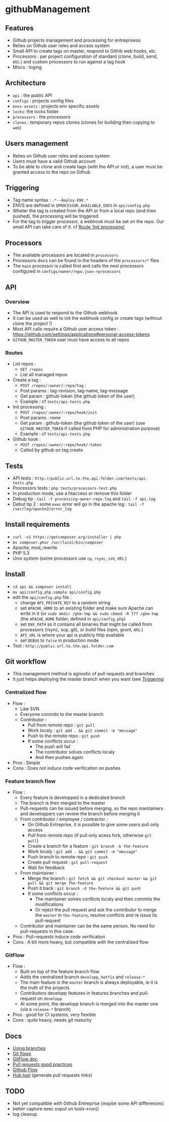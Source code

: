 githubManagement
================

Features
--------
- Github projects management and processing for entreprisess
- Relies on Github user roles and access system
- Small API to create tags on master, respond to Githib web hooks, etc.
- Processors : per project configuration of standard (clone, build, send, etc.) and custom processors to run against a tag hook
- Miscs : loging

Architecture
------------
- `api` : the public API
- `configs` : projects config files
- `envs-assets` : projects env specific assets
- `locks`: the locks folder
- `processors` : the processors
- `clones` : temporary repos clones (clones for building then copying to `web`)

Users management
----------------
- Relies on Github user roles and access system
- Users must have a valid Github account
- To be able to clone and create tags (with the API or not), a user must be granted access to the repo on Github

Triggering
----------
- Tag name syntax : `.*--deploy-ENV.*`
- ENVS are defined in `$PROCESSOR_AVAILABLE_ENVS` in `api/config.php`
- Wheter the tag is created from the API or from a local repo (and then pushed), the processing will be triggered
- For the tag to trigger processor, a webhook must be set on the repo. Our small API can take care of it. cf [Route 'Init processing'](#routes)

Processors
----------
- The available processors are located in `processors`
- Processors docs can be found in the headers of the `processors/*` files
- The `main` processor is called first and calls the next processors configured in `configs/owner/repo.json->processors`

API
---
### Overview
- The API is used to respond to the Github webhook
- It can be used as well to init the webhook config or create tags (without clone the project !)
- Most API calls require a Github user access token : https://github.com/settings/applications#personal-access-tokens
- `GITHUB_MASTER_TOKEN` user must have access to all repos

### Routes
- List repos : 
	- `GET /repos`
	- List all managed repos
- Create a tag :
	- `POST /repos/:owner/:repo/tag` :
	- Post params : tag-revision, tag-name, tag-message
	- Get param : github-token (the github token of the user)
	- Example : cf `tests/api-tests.php`
- Init processing : 
	- `POST /repos/:owner/:repo/hook/init`
	- Post params : none
	- Get param : github-token (the github token of the user) (use `GITHUB_MASTER_TOKEN` if called from PHP for administration purpose)
	- Example : cf `tests/api-tests.php`
- Github hook : 
	- `POST /repos/:owner/:repo/hook/:token`
	- Called by github on tag create

Tests
-----
- API tests : `http://public.url.to.the.api.folder.com/tests/api-tests.php`
- Processors tests : `php tests/processors-test.php`
- In production mode, use a htaccess or remove this folder
- Debug tip : `tail -f processing-owner-repo.log` and `tail -f api.log` 
- Debut tip 2 : some `exec` error will go in the apache log : `tail -f /var/log/apache2/error_log`

Install requirements
--------------------
- `curl -sS https://getcomposer.org/installer | php`
- `mv composer.phar /usr/local/bin/composer`
- Apache, mod_rewrite
- PHP 5.3
- Unix system (some processors use `cp`, `rsync`, `ssh`, etc.)

Install
-------
- `cd api && composer install`
- `mv api/config.php.sample api/config.php`
- edit the `api/config.php` file :
	- change `API_PRIVATE_KEY` to a random string
	- set `APACHE_HOME` to an existing folder and make sure Apache can write in it (or `sudo mkdir /ghm-tmp && sudo chmod -R 777 /ghm-tmp` (the `APACHE_HOME` folder, defined in `api/config.php`)
	- set `ENV_PATH` so it contains all binaries that might be called from processors (rsync, scp, git), or build files (npm, grunt, etc.)
	- `API_URL` is where your api is publicly http available
	- set `DEBUG` to `false` in production mode
- Test : `http://public.url.to.the.api.folder.com`

Git workflow
------------
- This management method is agnostic of pull requests and branches
- It just helps deploying the master branch when you want (see [Triggering](#triggering)

### Centralized flow
- Flow : 
	- Like SVN
	- Everyone commits to the master branch
	- Contributor :
		- Pull from remote repo : `git pull`
		- Work localy : `git add . && git commit -m "message"`
		- Push to the remote repo : `git push`
		- If some conflicts occur :
			- The push will fail
			- The contributor solves conflicts localy
			- And then pushes again
- Pros : Simple
- Cons : Does not induce code verificaiton on pushes

### Feature branch flow
- Flow : 
	- Every feature is developped in a dedicated branch
	- The branch is then merged to the master
	- Pull-requests can be issued before merging, so the repo maintainers and developpers can review the branch before merging it
	- From contributor / employee / contractor :
		- On Github Entreprise, it is possible to give some users pull only access
		- Pull from remote repo (if pull only acess fork, otherwise `git pull`)
		- Create a branch for a feature : `git branch -b the-feature`
		- Work localy : `git add . && git commit -m "message"`
		- Push branch to remote repo : `git push`
		- Create pull request : `git pull-request`
		- Wait for feedback
	- From maintainer : 
		- Merge the branch : `git fetch && git checkout master && git pull && git merge the-feature`
		- Push it back  : `git branch -d the-feature && git push`
		- If some conflicts occur : 
			- The maintainer solves conflicts localy and then commits the modifications
			- Or reject the pull request and ask the contributor to merge the `master` in `the-feature`, resolve conflicts and re issue its pull-request
	- Contributor and maintainer can be the same person. No need for pull-requests in this case.
- Pros : Pull-requests induce code verification
- Cons : A bit more heavy, but compatible with the centralized flow

### GitFlow
- Flow :
	- Built on top of the feature branch flow
	- Adds the centralized branch `developp`, `hotfix` and `release-*`
	- The main feature is the `master` branch is always deployable, ie it is the truth of the projects
	- Contributors developp features in features branches and pull-request on `developp`
	- At some point, the developp branch is merged into the master one (via a `release-*` branch)
- Pros : good for CI systems, very flexible
- Cons : quite heavy, needs git maturity

Docs
----
- [Using branches](https://www.atlassian.com/git/tutorials/using-branches/git-branch)
- [Git flows](https://www.atlassian.com/git/tutorials/comparing-workflows)
- [GitFlow doc](http://nvie.com/posts/a-successful-git-branching-model/)
- [Pull requests good practices](http://codeinthehole.com/writing/pull-requests-and-other-good-practices-for-teams-using-github/)
- [Github Flow](https://guides.github.com/introduction/flow/index.html)
- [Hub tool](https://hub.github.com) (generate pull requests links)

TODO
----
- Not yet compatible with Github Entreprise (maybe some API differences)
- better capture exec ouput un tools->run()
- log cleanup
